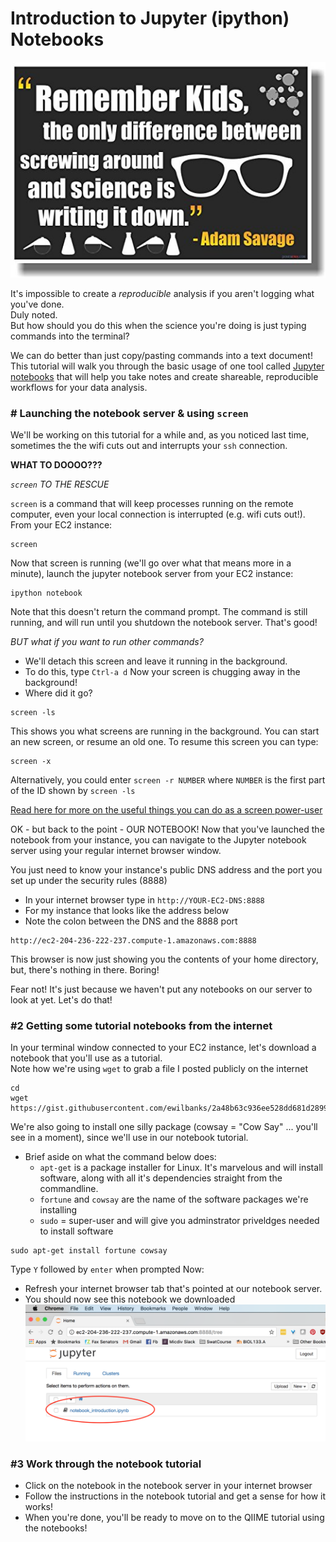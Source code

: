 # Introduction to Jupyter (ipython) Notebooks

![mythbusters](../img/mythbusteres.jpg)

It's impossible to create a *reproducible* analysis if you aren't logging what you've done.  
Duly noted.  
But how should you do this when the science you're doing is just typing commands into the terminal?

We can do better than just copy/pasting commands into a text document!
This tutorial will walk you through the basic usage of one tool called [Jupyter notebooks](http://jupyter.org/)
that will help you take notes and create shareable, reproducible workflows for your data analysis.


### # Launching the notebook server & using `screen`
We'll be working on this tutorial for a while and, as you noticed last time, sometimes the the wifi cuts out and interrupts your `ssh` connection. 

**WHAT TO DOOOO???** 

*`screen` TO THE RESCUE* 

`screen` is a command that will keep processes running on the remote computer, even your local connection is interrupted (e.g. wifi cuts out!). 
From your EC2 instance:
```
screen
```
Now that screen is running (we'll go over what that means more in a minute), launch the jupyter notebook server from your EC2 instance:

```
ipython notebook
```
Note that this doesn't return the command prompt.  The command is still running, and will run until you shutdown the notebook server.  That's good!  

*BUT what if you want to run other commands?*  
- We'll detach this screen and leave it running in the background. 
- To do this, type `Ctrl-a d`
Now your screen is chugging away in the background!
- Where did it go?

```
screen -ls
```
This shows you what screens are running in the background.  You can start an new screen, or resume an old one.  To resume this screen you can type:
```
screen -x
```
Alternatively, you could enter `screen -r NUMBER` where `NUMBER` is the first part of the ID shown by `screen -ls`

[Read here for more on the useful things you can do as a screen power-user](https://kb.iu.edu/d/acuy)


OK - but back to the point - OUR NOTEBOOK!
Now that you've launched the notebook from your instance, you can navigate to the Jupyter notebook server using your regular internet browser window.

You just need to know your instance's public DNS address and the port you set up under the security rules (8888)
- In your internet browser type in `http://YOUR-EC2-DNS:8888` 
- For my instance that looks like the address below
- Note the colon between the DNS and the 8888 port
```
http://ec2-204-236-222-237.compute-1.amazonaws.com:8888
```

This browser is now just showing you the contents of your home directory, but, there's nothing in there.  Boring!

Fear not!  It's just because we haven't put any notebooks on our server to look at yet.  Let's do that!

### #2 Getting some tutorial notebooks from the internet
In your terminal window connected to your EC2 instance, let's download a notebook that you'll use as a tutorial.  
Note how we're using `wget` to grab a file I posted publicly on the internet
```
cd
wget https://gist.githubusercontent.com/ewilbanks/2a48b63c936ee528dd681d28999eb205/raw/9b2055ad3726e87fb44a006583b5500bf2ff1ee9/notebook_introduction.ipynb
```
We're also going to install one silly package (cowsay = "Cow Say" ... you'll see in a moment), since we'll use in our notebook tutorial.
- Brief aside on what the command below does:
  - `apt-get` is a package installer for Linux.  It's marvelous and will install software, along with all it's dependencies straight from the commandline. 
  - `fortune` and `cowsay` are the name of the software packages we're installing
  - `sudo` = super-user and will give you adminstrator priveldges needed to install software
```
sudo apt-get install fortune cowsay
```
Type `Y` followed by `enter` when prompted
Now:
- Refresh your internet browser tab that's pointed at our notebook server.
- You should now see this notebook we downloaded
![Notebook tutorial](../img/qiime-jupyter-server-01.png)

### #3 Work through the notebook tutorial
- Click on the notebook in the notebook server in your internet browser
- Follow the instructions in the notebook tutorial and get a sense for how it works!
- When you're done, you'll be ready to move on to the QIIME tutorial using the notebooks!
